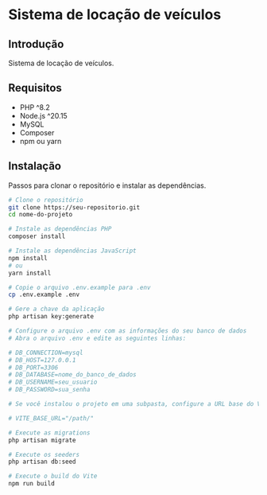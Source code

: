 # Sistema de locação de veículos

## Introdução
Sistema de locação de veículos.

## Requisitos
- PHP ^8.2
- Node.js ^20.15
- MySQL
- Composer
- npm ou yarn

## Instalação
Passos para clonar o repositório e instalar as dependências.

```bash
# Clone o repositório
git clone https://seu-repositorio.git
cd nome-do-projeto

# Instale as dependências PHP
composer install

# Instale as dependências JavaScript
npm install
# ou
yarn install

# Copie o arquivo .env.example para .env
cp .env.example .env

# Gere a chave da aplicação
php artisan key:generate

# Configure o arquivo .env com as informações do seu banco de dados
# Abra o arquivo .env e edite as seguintes linhas:

# DB_CONNECTION=mysql
# DB_HOST=127.0.0.1
# DB_PORT=3306
# DB_DATABASE=nome_do_banco_de_dados
# DB_USERNAME=seu_usuario
# DB_PASSWORD=sua_senha

# Se você instalou o projeto em uma subpasta, configure a URL base do Vite e edite a seguinte linha:

# VITE_BASE_URL="/path/"

# Execute as migrations
php artisan migrate

# Execute os seeders
php artisan db:seed

# Execute o build do Vite
npm run build
